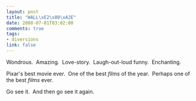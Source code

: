 ```yaml
--- 
layout: post
title: "WALL\xE2\x80\xA2E"
date: 2008-07-01T03:02:00
comments: true
tags:
- diversions
link: false
---
```

Wondrous.  Amazing.  Love-story.  Laugh-out-loud funny.  Enchanting.  

Pixar's best movie ever.  One of the best <em>films</em> of the year.  Perhaps one of the best <em>films</em> ever.

Go see it.  And then go see it again.
